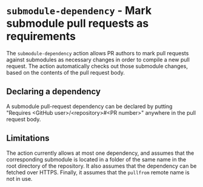 # `submodule-dependency` - Mark submodule pull requests as requirements

The `submodule-dependency` action allows PR authors to mark pull requests against submodules as necessary changes in order to compile a new pull request. The action automatically checks out those submodule changes, based on the contents of the pull request body.

## Declaring a dependency

A submodule pull-request dependency can be declared by putting "Requires \<GitHub user\>/\<repository\>#\<PR number\>" anywhere in the pull request body.

## Limitations

The action currently allows at most one dependency, and assumes that the corresponding submodule is located in a folder of the same name in the root directory of the repository. It also assumes that the dependency can be fetched over HTTPS. Finally, it assumes that the `pullfrom` remote name is not in use.
